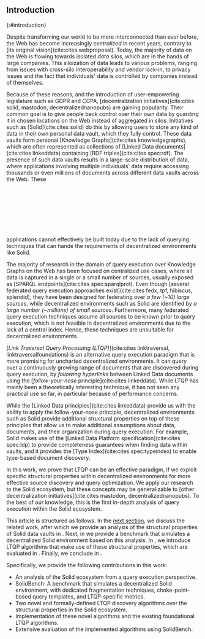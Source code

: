 ## Introduction
{:#introduction}

Despite transforming our world to be more interconnected than ever before,
the Web has become increasingly *centralized* in recent years, contrary to [its original vision](cite:cites webproposal).
Today, the majority of data on the Web is flowing towards isolated *data silos*,
which are in the hands of large companies.
This siloization of data leads to various problems,
ranging from issues with cross-silo interoperability and vendor lock-in,
to privacy issues and the fact that individuals' data is controlled by companies instead of themselves.

Because of these reasons, and the introduction of user-empowering legislature such as GDPR and CCPA,
[decentralization initiatives](cite:cites solid, mastodon, decentralizednanopubs) are gaining popularity.
Their common goal is
to give people back control over their own data
by guarding it in chosen locations on the Web instead of aggregated in silos.
Initiatives such as [Solid](cite:cites solid) do this by allowing users to store any kind of data in their own personal data vault,
which they fully control.
These data vaults form personal [Knowledge Graphs](cite:cites knowledgegraphs), which are often represented as collections of [Linked Data documents](cite:cites linkeddata) containing [RDF triples](cite:cites spec:rdf).
The presence of such data vaults results in a large-scale distribution of data,
where applications involving multiple individuals' data require accessing
thousands or even millions of documents
across different data vaults across the Web.
These
<span class="placeholder printonly">
<span style="display: block; height: 9em;"></span>
<!-- This is a dummy placeholder for the ACM first page footnote -->
</span>
applications cannot effectively be built today
due to the lack of querying techniques that can hande the requirements of decentralized environments like Solid.

The majority of research in the domain of query execution over Knowledge Graphs on the Web has been focused on centralized use cases,
where all data is captured in a single or a small number
of sources, usually exposed as [SPARQL endpoints](cite:cites spec:sparqlprot).
Even though [several federated query execution approaches exist](cite:cites fedx, tpf, hibiscus, splendid),
they have been designed for federating over *a few (~10) large sources*,
while decentralized environments such as Solid are identified by *a large number (~millions) of small sources*.
Furthermore, many federated query execution techniques assume all sources to be known prior to query execution,
which is not feasible in decentralized environments due to the lack of a central index.
Hence, these techniques are unsuitable for decentralized environments.

[*Link Traversal Query Processing (LTQP)*](cite:cites linktraversal, linktraversalfoundations)
is an alternative query execution paradigm that is more promising for uncharted decentralized environments.
It can query over a continuously growing range of documents that are discovered during query execution,
by _following hyperlinks_ between Linked Data documents using the [*follow-your-nose* principle](cite:cites linkeddata).
While LTQP has mainly been a theoretically interesting technique, it has not seen any practical use so far,
in particular because of performance concerns.

While the [Linked Data principles](cite:cites linkeddata) provide us with the ability to apply the follow-your-nose principle,
decentralized environments such as Solid provide additional structural properties on top of these principles that allow us to make
additional assumptions about data, documents, and their organization during query execution.
For example, Solid makes use of the [Linked Data Platform specification](cite:cites spec:ldp)
to provide completeness guarantees when finding data within vaults,
and it provides the [Type Index](cite:cites spec:typeindex) to enable type-based document discovery.

In this work, we prove that LTQP
can be an effective paradigm,
if we exploit specific structural properties within decentralized environments
for more effective source discovery and query optimization.
We apply our research to the Solid ecosystem,
but these concepts may be generalizable to [other decentralization initiatives](cite:cites mastodon, decentralizednanopubs).
To the best of our knowledge, this is the first in-depth analysis of query execution within the Solid ecosystem.

This article is structured as follows.
In the [next section](#related-work), we discuss the related work,
after which we provide an analysis of the structural properties of Solid data vaults in [](#solid).
Next, in [](#benchmark) we provide a benchmark that simulates a decentralized Solid environment based on this analysis.
In [](#approach), we introduce LTQP algorithms that make use of these structural properties,
which are evaluated in [](#evaluation).
Finally, we conclude in [](#conclusions).

Specifically, we provide the following contributions in this work:

- An analysis of the Solid ecosystem from a query execution perspective.
- SolidBench: A benchmark that simulates a decentralized Solid environment, with dedicated fragmentation techniques, choke-point-based query templates, and LTQP-specific metrics.
- Two novel and formally-defined LTQP discovery algorithms over the structural properties in the Solid ecosystem.
- Implementation of these novel algorithms and the existing foundational LTQP algorithms.
- Extensive evaluation of the implemented algorithms using SolidBench.

<!--
Contributions:
- Analysis of structural properties in solid pods
- SolidBench: Benchmark to simulate a Web of data with configurable structural axioms
- Guided link traversal algorithms for querying over Solid data vaults
- Implementation of existing (all?) and new algorithms
- An evaluation of link traversal algorithms within a simulated Web of Solid data vaults
{:.todo}
-->
